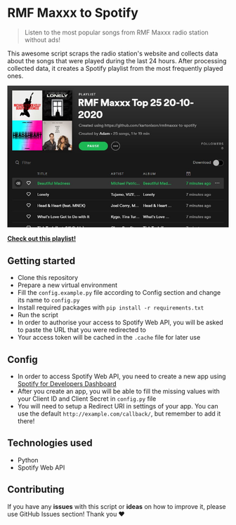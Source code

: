 # RMF Maxxx to Spotify

> Listen to the most popular songs from RMF Maxxx radio station without ads!

This awesome script scraps the radio station's website and collects data about the songs that were played during the last 24 hours. After processing collected data, it creates a Spotify playlist from the most frequently played ones.

![](screenshot.jpg)

[**Check out this playlist!**](https://open.spotify.com/playlist/6lRDOxKcHABwHTEDVETApn?si=YCa91VxtTHezZJ6SO4c0og)

## Getting started
- Clone this repository
- Prepare a new virtual environment
- Fill the `config.example.py` file according to Config section and change its name to `config.py`
- Install required packages with `pip install -r requirements.txt`
- Run the script
- In order to authorise your access to Spotify Web API, you will be asked to paste the URL that you were redirected to
- Your access token will be cached in the `.cache` file for later use

## Config
- In order to access Spotify Web API, you need to create a new app using [Spotify for Developers Dashboard](https://developer.spotify.com/dashboard/applications)
- After you create an app, you will be able to fill the missing values with your Client ID and Client Secret in `config.py` file 
- You will need to setup a Redirect URI in settings of your app. You can use the default `http://example.com/callback/`, but remember to add it there!

## Technologies used
- Python
- Spotify Web API

## Contributing
If you have any **issues** with this script or **ideas** on how to improve it, please use GitHub Issues section! Thank you ❤
